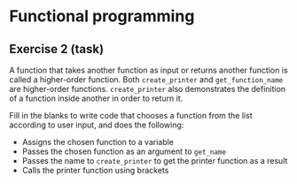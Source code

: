 # Functional programming

## Exercise 2 (task)

A function that takes another function as input or returns another function is called a higher-order function. Both
`create_printer` and `get_function_name` are higher-order functions. `create_printer` also demonstrates the definition
of a function inside another in order to return it.

Fill in the blanks to write code that chooses a function from the list according to user input, and does the following:

- Assigns the chosen function to a variable
- Passes the chosen function as an argument to `get_name`
- Passes the name to `create_printer` to get the printer function as a result
- Calls the printer function using brackets
